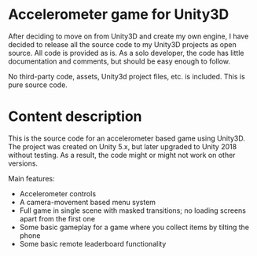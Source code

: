 # Accelerometer game for Unity3D
After deciding to move on from Unity3D and create my own engine, I have decided to release all the source code to my Unity3D projects as open source. All code is provided as is. As a solo developer, the code has little documentation and comments, but should be easy enough to follow.

No third-party code, assets, Unity3d project files, etc. is included. This is pure source code.

# Content description
This is the source code for an accelerometer based game using Unity3D. The project was created on Unity 5.x, but later upgraded to Unity 2018 without testing. As a result, the code might or might not work on other versions.

Main features:
- Accelerometer controls
- A camera-movement based menu system
- Full game in single scene with masked transitions; no loading screens apart from the first one
- Some basic gameplay for a game where you collect items by tilting the phone
- Some basic remote leaderboard functionality
